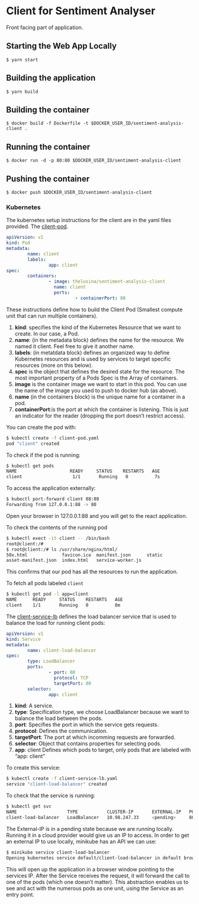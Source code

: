 # Client for Sentiment Analyser

Front facing part of application.

## Starting the Web App Locally

`$ yarn start`

## Building the application

`$ yarn build`

## Building the container

`$ docker build -f Dockerfile -t $DOCKER_USER_ID/sentiment-analysis-client .`

## Running the container

`$ docker run -d -p 80:80 $DOCKER_USER_ID/sentiment-analysis-client`

## Pushing the container

`$ docker push $DOCKER_USER_ID/sentiment-analysis-client`

### Kubernetes

The kubernetes setup instructions for the client are in the yaml files provided. The [client-pod](./client-pod.yaml).

```yaml
apiVersion: v1
kind: Pod
metadata:
        name: client
        labels:
                app: client
spec:
        containers:
                - image: thelusina/sentiment-analysis-client
                  name: client
                  ports:
                          - containerPort: 80

```

These instructions define how to build the Client Pod (Smallest compute unit that can run multiple containers).

1. __kind__: specifies the kind of the Kubernetes Resource that we want to create. In our case, a Pod.
2. __name__: (in the metadata block) defines the name for the resource. We named it client. Feel free to give it another name.
3. __labels__: (in metatdata block) defines an organized way to define Kubernetes resources and is used by services to target specific resources (more on this below).
4. __spec__ is the object that defines the desired state for the resource. The most important property of a Pods Spec is the Array of containers.
5. __image__ is the container image we want to start in this pod. You can use the name of the image you used to push to docker hub (as above).
6. __name__ (in the containers block) is the unique name for a container in a pod.
7. __containerPort__:is the port at which the container is listening. This is just an indicator for the reader (dropping the port doesn’t restrict access).

You can create the pod with:

```bash
$ kubectl create -f client-pod.yaml
pod "client" created
```

To check if the pod is running:

```bash
$ kubectl get pods
NAME                    READY     STATUS    RESTARTS   AGE
client                   1/1       Running   0          7s
```

To access the application externally:

```bash
$ kubectl port-forward client 88:80
Forwarding from 127.0.0.1:88 -> 80
```

Open your browser in 127.0.0.1:88 and you will get to the react application.

To check the contents of the running pod

```bash
$ kubectl exect -it client -- /bin/bash
root@client:/#
$ root@client:/# ls /usr/share/nginx/html/
50x.html             favicon.ico  manifest.json      static
asset-manifest.json  index.html   service-worker.js
```

This confirms that our pod has all the resources to run the application.

To fetch all pods labeled `client`

```bash
$ kubectl get pod -l app=client
NAME      READY     STATUS    RESTARTS   AGE
client    1/1       Running   0          8m
```

The [client-service-lb](./client-service-lb.yaml) defines the load balancer service that is used to balance the load for running client pods:

```yaml
apiVersion: v1
kind: Service
metadata:
        name: client-load-balancer
spec:
        type: LoadBalancer
        ports:
                - port: 80
                  protocol: TCP
                  targetPort: 80
        selector:
                app: client

```

1. __kind__: A service.
2. __type__: Specification type, we choose LoadBalancer because we want to balance the load between the pods.
3. __port__: Specifies the port in which the service gets requests.
4. __protocol__: Defines the communication.
5. __targetPort__: The port at which incomming requests are forwarded.
6. __selector__: Object that contains properties for selecting pods.
7. __app__: client Defines which pods to target, only pods that are labeled with “app: client”

To create this service:

```bash
$ kubectl create -f client-service-lb.yaml
service "client-load-balancer" created
```

To check that the service is running:

```bash
$ kubectl get svc
NAME                   TYPE           CLUSTER-IP       EXTERNAL-IP   PORT(S)        AGE
client-load-balancer   LoadBalancer   10.98.247.33     <pending>     80:30481/TCP   7m
```

The External-IP is in a pending state because we are running locally. Running it in a cloud provider would give us an IP to access. In order to get an external IP to use locally, minikube has an API we can use:

```bash
$ minikube service client-load-balancer
Opening kubernetes service default/client-load-balancer in default browser...
```

This will open up the application in a browser window pointing to the services IP. After the Service receives the request, it will forward the call to one of the pods (which one doesn’t matter). This abstraction enables us to see and act with the numerous pods as one unit, using the Service as an entry point.
